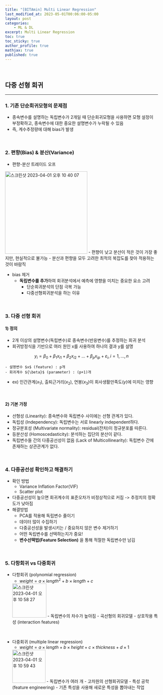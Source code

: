```yaml
---
title: "[BITAmin] Multi Linear Regression"
last_modified_at: 2023-05-01T00:06:00-05:00
layout: post
categories:
    - ML & DL
excerpt: Multi Linear Regression
toc: true
toc_sticky: true
author_profile: true
mathjax: true
published: true
---
```


<br>

## 다중 선형 회귀
---

### 1. 기존 단순회귀모형의 문제점

- 종속변수를 설명하는 독립변수가 2개일 때 단순회귀모형을 사용하면 모형 설정이 부정확하고, 종속변수에 대한 중요한 설명변수가 누락될 수 있음   
- 즉, 계수추정량에 대해 bias가 발생   

<br>

### 2. 편향(Bias) & 분산(Variance)

- 편향-분산 트레이드 오프   
<img width="271" alt="스크린샷 2023-04-01 오후 10 40 07" src="https://user-images.githubusercontent.com/53086873/229292784-26620d3a-38bc-4ab8-968c-ae3423055d86.png">   
    - 편향이 낮고 분산이 적은 것이 가장 좋지만, 현실적으로 불가능   
    - 분산과 편향을 모두 고려한 최적의 복잡도를 찾아 적용하는 것이 바람직   

- bias 제거   
    - **독립변수를 추가**하여 회귀분석에서 예측에 영향을 미치는 중요한 요소 고려   
        - 단순회귀분석의 단점 극복 가능   
        - 다중선형회귀분석을 하는 이유   

<br>

### 3. 다중 선형 회귀

#### 1) 정의

- 2개 이상의 설명변수(독립변수)로 종속변수(반응변수)를 추정하는 회귀 분석   
- 회귀방정식을 기반으로 여러 원인 x를 사용하여 하나의 결과 y를 설명      

$$y_i = {\beta}_0 + {\beta}_1 x_{i1} + {\beta}_2 x_{i2} + ... + {\beta}_p x_{ip} + {\varepsilon}_i , i = 1,...,n$$
     
    - 설명변수 $x$ (feature) : p개   
    - 회귀계수 ${\beta}$ (parameter) : (p+1)개  

- ex) 인간관계($x_1$), 출퇴근거리($x_2$), 연봉($x_3$)이 회사생활만족도($y$)에 미치는 영향    

<br>

#### 2) 기본 가정  

- 선형성 (Linearity): 종속변수와 독립변수 사이에는 선형 관계가 있다.    
- 독립성 (Independency): 독립변수는 서로 linearly independent하다.    
- 정규분포성 (Multivariate normality): residual(잔차)이 정규분포를 따른다.    
- 등분산성 (Homoscedasticity): 분석하는 집단의 분산이 같다.    
- 독립변수들 간의 다중공선성이 없음 (Lack of Multicollinearity): 독립변수 간에 존재하는 상관관계가 없다.    

<br>

### 4. 다중공선성 확인하고 해결하기

- 확인 방법    
    - Variance Inflation Factor(VIF)    
    - Scatter plot    
- 다중공선성이 높으면 회귀계수의 표준오차가 비정상적으로 커짐 -> 추정치의 정확도가 낮아짐    
- 해결방법    
    - PCA를 적용해 독립변수 줄이기    
    - 데이터 많이 수집하기    
    - 다중공선성을 발생시키는 / 중요하지 않은 변수 제거하기    
    - 어떤 독립변수를 선택하는지가 중요!    
    - **변수선택법(Feature Selection)** 을 통해 적절한 독립변수만 남김     

<br>

### 5. 다항회귀 vs 다중회귀    

- 다항회귀 (polynomial regression)    
    - $weight = a {\times} length^2 + b {\times} length + c$       
    <img width="112" alt="스크린샷 2023-04-01 오후 10 58 27" src="https://user-images.githubusercontent.com/53086873/229293559-76ccd24f-e5a0-4a3d-b132-b8a94543402f.png">      
    - 독립변수의 차수가 높아짐    
    - 곡선형의 회귀모델    
    - 상호작용 특성 (interaction features)    

<br>

- 다중회귀 (multiple linear regression)    
    - $weight = a {\times} length + b {\times} height + c {\times} thickness + d {\times} 1$      
    <img width="109" alt="스크린샷 2023-04-01 오후 10 59 43" src="https://user-images.githubusercontent.com/53086873/229293639-4833d269-8a1c-429c-95ba-f79f5d479a19.png">   
    - 독립변수가 여러 개    
    - 고차원의 선형회귀모델    
    - 특성 공학 (feature engineering)     
        - 기존 특성을 사용해 새로운 특성을 뽑아내는 작업    